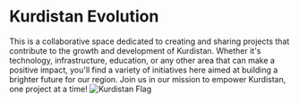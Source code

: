 # Kurdistan Evolution
This is a collaborative space dedicated to creating and sharing projects that contribute to the growth and development of Kurdistan. Whether it's technology, infrastructure, education, or any other area that can make a positive impact, you'll find a variety of initiatives here aimed at building a brighter future for our region. Join us in our mission to empower Kurdistan, one project at a time!
![Kurdistan Flag](https://github.com/user-attachments/assets/d53f42a2-53b6-4c90-90c1-df11e5cab8fe)
